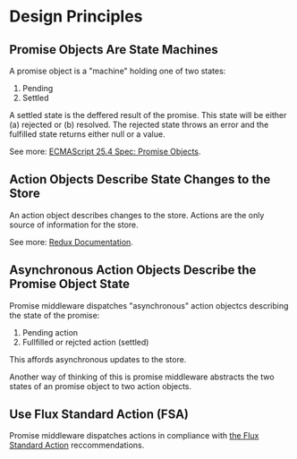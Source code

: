 # Design Principles

## Promise Objects Are State Machines

A promise object is a "machine" holding one of two states:

1. Pending
2. Settled

A settled state is the deffered result of the promise. This state will be either (a) rejected or (b) resolved. The rejected state throws an error and the fulfilled state returns either null or a value.

See more: [ECMAScript 25.4 Spec: Promise Objects](https://www.ecma-international.org/ecma-262/6.0/#sec-promise-objects).

## Action Objects Describe State Changes to the Store

An action object describes changes to the store. Actions are the only source of information for the store.

See more: [Redux Documentation](http://redux.js.org/docs/basics/Actions.html).

## Asynchronous Action Objects Describe the Promise Object State

Promise middleware dispatches "asynchronous" action objectcs describing the state of the promise:

1. Pending action
2. Fullfilled or rejcted action (settled)

This affords asynchronous updates to the store.

Another way of thinking of this is promise middleware abstracts the two states of an promise object to two action objects.

## Use Flux Standard Action (FSA)

Promise middleware dispatches actions in compliance with [the Flux Standard Action](https://github.com/acdlite/flux-standard-action) reccommendations.

